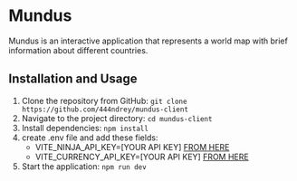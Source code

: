 # Mundus

Mundus is an interactive application that represents a world map with brief information about different countries.

## Installation and Usage

1. Clone the repository from GitHub: 
``git clone https://github.com/444ndrey/mundus-client``
2. Navigate to the project directory: ``cd mundus-client``
3. Install dependencies: ``npm install``
4. create .env file and add these fields:
    - VITE_NINJA_API_KEY=[YOUR API KEY] [FROM HERE](https://api-ninjas.com/)
     - VITE_CURRENCY_API_KEY=[YOUR API KEY] [FROM HERE](https://www.exchangerate-api.com/)
5. Start the application: ``npm run dev``
